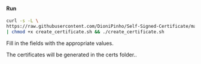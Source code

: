 #### Run

```bash
curl -s -L \
https://raw.githubusercontent.com/DioniPinho/Self-Signed-Certificate/master/create_certificate.sh -O \
| chmod +x create_certificate.sh && ./create_certificate.sh

```

Fill in the fields with the appropriate values.

The certificates will be generated in the certs folder..
